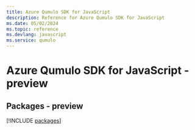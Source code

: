 ```yaml
---
title: Azure Qumulo SDK for JavaScript
description: Reference for Azure Qumulo SDK for JavaScript
ms.date: 05/02/2024
ms.topic: reference
ms.devlang: javascript
ms.service: qumulo
---
```

# Azure Qumulo SDK for JavaScript - preview
## Packages - preview
[!INCLUDE [packages](qumulo-index.md)]